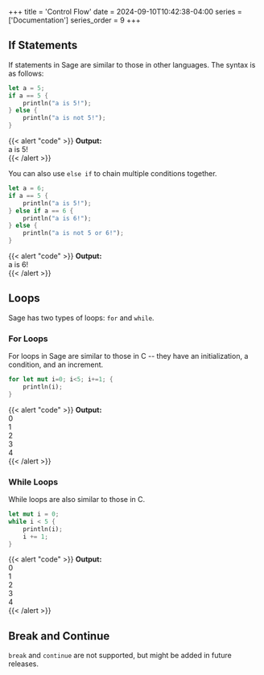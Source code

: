 +++
title = 'Control Flow'
date = 2024-09-10T10:42:38-04:00
series = ['Documentation']
series_order = 9
+++

## If Statements

If statements in Sage are similar to those in other languages. The syntax is as follows:

```rs
let a = 5;
if a == 5 {
    println("a is 5!");
} else {
    println("a is not 5!");
}
```
{{< alert "code" >}}
**Output:**<br/>
a is 5!<br/>
{{< /alert >}}

You can also use `else if` to chain multiple conditions together.

```rs
let a = 6;
if a == 5 {
    println("a is 5!");
} else if a == 6 {
    println("a is 6!");
} else {
    println("a is not 5 or 6!");
}
```
{{< alert "code" >}}
**Output:**<br/>
a is 6!<br/>
{{< /alert >}}

## Loops

Sage has two types of loops: `for` and `while`.

### For Loops

For loops in Sage are similar to those in C -- they have an initialization, a condition, and an increment.

```rs
for let mut i=0; i<5; i+=1; {
    println(i);
}
```
{{< alert "code" >}}
**Output:**<br/>
0<br/>
1<br/>
2<br/>
3<br/>
4<br/>
{{< /alert >}}

### While Loops

While loops are also similar to those in C.

```rs
let mut i = 0;
while i < 5 {
    println(i);
    i += 1;
}
```
{{< alert "code" >}}
**Output:**<br/>
0<br/>
1<br/>
2<br/>
3<br/>
4<br/>
{{< /alert >}}

## Break and Continue

`break` and `continue` are not supported, but might be added in future releases.